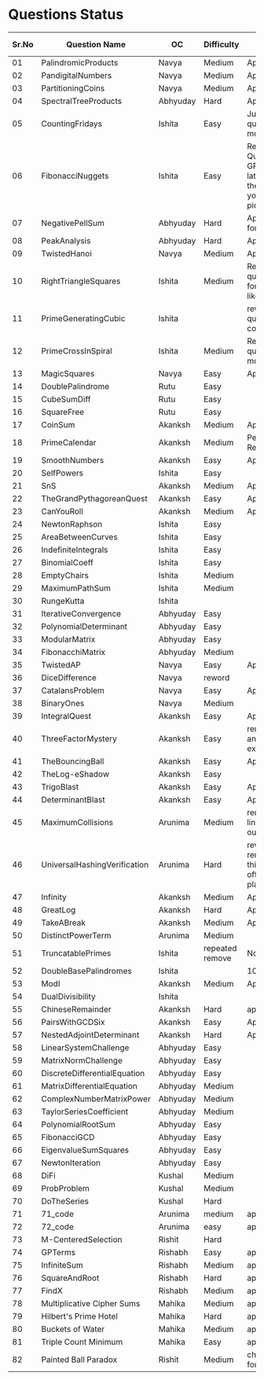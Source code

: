# Questions Status

| Sr.No | Question Name                | OC       | Difficulty | Status                                                                                                                                                          | Question Inspiration |
| ----- | ---------------------------- | -------- | ---------- | --------------------------------------------------------------------------------------------------------------------------------------------------------------- | -------------------- |
| 01    | PalindromicProducts          | Navya    | Medium     | Approved                                                                                                                                                        |                      |
| 02    | PandigitalNumbers            | Navya    | Medium     | Approved                                                                                                                                                        |                      |
| 03    | PartitioningCoins            | Navya    | Medium     | Approved                                                                                                                                                        |                      |
| 04    | SpectralTreeProducts         | Abhyuday | Hard       | Approved                                                                                                                                                        |                      |
| 05    | CountingFridays              | Ishita   | Easy       | Just reword question to be more readable                                                                                                                        |                      |
| 06    | FibonacciNuggets             | Ishita   | Easy       | Reword Question - Use GPT to get the latex format for the formulas you've used as pictures                                                                      |                      |
| 07    | NegativePellSum              | Abhyuday | Hard       | Approved - Kept for Backup                                                                                                                                      |                      |
| 08    | PeakAnalysis                 | Abhyuday | Hard       | Approved                                                                                                                                                        |                      |
| 09    | TwistedHanoi                 | Navya    | Medium     | Approved                                                                                                                                                        |                      |
| 10    | RightTriangleSquares         | Ishita   | Medium     | Reword the question in the format similar like [this.](https://github.com/Roonil03/ProjectEulerCodes/blob/main/Problem0137.%20FibonacciGoldenNuggets/README.md) |                      |
| 11    | PrimeGeneratingCubic         | Ishita   |            | rework the question completely...                                                                                                                               |                      |
| 12    | PrimeCrossInSpiral           | Ishita   | Medium     | Reword the question to be more readable                                                                                                                         |                      |
| 13    | MagicSquares                 | Navya    | Easy       | Approved                                                                                                                                                        |                      |
| 14    | DoublePalindrome             | Rutu     | Easy       |                                                                                                                                                                 |                      |
| 15    | CubeSumDiff                  | Rutu     | Easy       |                                                                                                                                                                 |                      |
| 16    | SquareFree                   | Rutu     | Easy       |                                                                                                                                                                 |                      |
| 17    | CoinSum                      | Akanksh  | Medium     | Approved                                                                                                                                                        |                      |
| 18    | PrimeCalendar                | Akanksh  | Medium       | Pending;Solution Required                                                                                                                                       |                      |
| 19    | SmoothNumbers                | Akanksh  | Easy     | Approved                                                                                                                                                   |                      |
| 20    | SelfPowers                   | Ishita   | Easy       |                                                                                                                                                                 |                      |
| 21    | SnS                          | Akanksh  | Medium     | Approved                                                                                                                                                               |                      |
| 22    | TheGrandPythagoreanQuest     | Akanksh  | Easy       | Approved                                                                                                                                                          |                      |
| 23    | CanYouRoll                   | Akanksh  | Medium     | Approved                                                                                                                                                         |                      |
| 24    | NewtonRaphson                | Ishita   | Easy       |                                                                                                                                                                 |                      |
| 25    | AreaBetweenCurves            | Ishita   | Easy       |                                                                                                                                                                 |                      |
| 26    | IndefiniteIntegrals          | Ishita   | Easy       |                                                                                                                                                                 |                      |
| 27    | BinomialCoeff                | Ishita   | Easy       |                                                                                                                                                                 |                      |
| 28    | EmptyChairs                  | Ishita   | Medium     |                                                                                                                                                                 |                      |
| 29    | MaximumPathSum               | Ishita   | Medium     |                                                                                                                                                                 |                      |
| 30    | RungeKutta                   | Ishita   |            |                                                                                                                                                                 |                      |
| 31    | IterativeConvergence         | Abhyuday | Easy       |                                                                                                                                                                 |                      |
| 32    | PolynomialDeterminant        | Abhyuday | Easy       |                                                                                                                                                                 |                      |
| 33    | ModularMatrix                | Abhyuday | Easy       |                                                                                                                                                                 |                      |
| 34    | FibonacchiMatrix             | Abhyuday | Medium     |                                                                                                                                                                 |                      |
| 35    | TwistedAP                    | Navya    | Easy       |        Approved                                                                                                                                                         |                      |
| 36    | DiceDifference               | Navya    |   reword         |                                                                                                                                                                 |                      |
| 37    | CatalansProblem              | Navya    | Easy       |     Approved                                                                                                                                                            |                      |
| 38    | BinaryOnes                   | Navya    | Medium     |                                                                                                                                                                 |                      |
| 39    | IntegralQuest                | Akanksh  | Easy       |  Approved                                                                                                                                                               |                      |
| 40    | ThreeFactorMystery           | Akanksh  | Easy       | remove the hint and give an example                                                                                                                                                                |                      |
| 41    | TheBouncingBall              | Akanksh  | Easy       |   Approved                                                                                                                                                              |                      |
| 42    | TheLog-eShadow                  | Akanksh  | Easy       |                                                                                                                                                                 |                      |
| 43    | TrigoBlast                   | Akanksh  | Easy       |  Approved                                                                                                                                                               |                      |
| 44    | DeterminantBlast             | Akanksh  | Easy       |   Approved                                                                                                                                                              |                      |
| 45    | MaximumCollisions            | Arunima  | Medium     |      remove m=20 line comp task, n ouput line thing                                                                                                                                                         |                      |
| 46    | UniversalHashingVerification | Arunima  | Hard       |           reword and remove round ! thing and round off deci to 2 places 7.48                                                                                                                                                      |                      |
| 47    | Infinity                     | Akanksh  | Medium     |    Approved                                                                                                                                                             |                      |
| 48    | GreatLog                     | Akanksh  | Hard       |     Approved                                                                                                                                                            |                      |
| 49    | TakeABreak                   | Akanksh  | Medium     |   Approved                                                                                                                                                              |                      |
| 50    | DistinctPowerTerm            | Arunima  |     Medium       |                                                                                                                                                                 |                      |
| 51    | TruncatablePrimes            | Ishita   | repeated remove           |     Not Approved                                                                                                                                                            |                      |
| 52    | DoubleBasePalindromes        | Ishita   |            |    1000(change)                                                                                                                                                             |                      |
| 53    | ModI                         | Akanksh  | Medium     |  Approved                                                                                                                                                               |                      |
| 54    | DualDivisibility             | Ishita   |            |                                                                                                                                                                 |                      |
| 55    | ChineseRemainder             | Akanksh  | Hard    |  approved                                                                                                                                                               |                      |
| 56    | PairsWithGCDSix              | Akanksh  | Easy       |  Approved                                                                                                                                                               |                      |
| 57    | NestedAdjointDeterminant     | Akanksh  | Hard       |  Approved                                                                                                                                                               |                      |
| 58    | LinearSystemChallenge        | Abhyuday | Easy       |                                                                                                                                                                 |                      |
| 59    | MatrixNormChallenge          | Abhyuday | Easy       |                                                                                                                                                                 |                      |
| 60    | DiscreteDifferentialEquation | Abhyuday | Easy       |                                                                                                                                                                 |                      |
| 61    | MatrixDifferentialEquation   | Abhyuday | Medium     |                                                                                                                                                                 |                      |
| 62    | ComplexNumberMatrixPower     | Abhyuday | Medium     |                                                                                                                                                                 |                      |
| 63    | TaylorSeriesCoefficient      | Abhyuday | Medium     |                                                                                                                                                                 |                      |
| 64    | PolynomialRootSum            | Abhyuday | Easy       |                                                                                                                                                                 |                      |
| 65    | FibonacciGCD                 | Abhyuday | Easy       |                                                                                                                                                                 |                      |
| 66    | EigenvalueSumSquares         | Abhyuday | Easy       |                                                                                                                                                                 |                      |
| 67    | NewtonIteration              | Abhyuday | Easy       |                                                                                                                                                                 |                      |
| 68    | DiFi                         | Kushal   | Medium     |                                                                                                                                                                 |                      |
| 69    | ProbProblem                  | Kushal   | Medium     |                                                                                                                                                                 |                      |
| 70    | DoTheSeries                  | Kushal   | Hard       |                                                                                                                                                                 |                      |
| 71    | 71_code                      | Arunima  |    medium        |      approved                                                                                                                                                           |                      |
| 72    | 72_code                      | Arunima  |    easy        |          approved                                                                                                                                                       |                      |
| 73    | M-CenteredSelection          | Rishit   | Hard       |                                                                                                                                                                 |                      |
| 74    | GPTerms                      | Rishabh  | Easy           |          approved                                                                                                                                                       |                      |
| 75    | InfiniteSum                  | Rishabh  |   Medium         |    approved                                                                                                                                                             |                      |
| 76    | SquareAndRoot                | Rishabh  | Hard            |      approved                                                                                                                                                           |                      |
| 77    | FindX                        | Rishabh  | Medium            |     approved                                                                                                                                                            |                      |
| 78    | Multiplicative Cipher Sums   | Mahika   | Medium     |     approved                                                                                                                                                            |                      |
| 79    | Hilbert's Prime Hotel        | Mahika   | Hard       |           approved                                                                                                                                                      |                      |
| 80    | Buckets of Water             | Mahika   | Medium     |        approved                                                                                                                                                         |                      |
| 81    | Triple Count Minimum         | Mahika   | Easy       |      approved                                                                                                                                                           |                      |
| 82    | Painted Ball Paradox         | Rishit   | Medium     |     change the formatting                                                                                                                                                            |                      |
